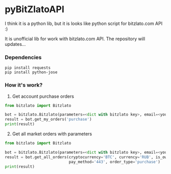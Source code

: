 # pyBitZlatoAPI
I think it is a python lib, but it is looks like python script for bitzlato.com API :)

It is unofficial lib for work with bitzlato.com API. The repository will updates...

### Dependencies
```
pip install requests
pip install python-jose
```


### How it's work?
1. Get account purchase orders 
```python
from bitzlato import Bitzlato

bot = bitzlato.Bitzlato(parameters=<dict with bitzlato key>, email=<your bitzlato account email>)
result = bot.get_my_orders('purchase')
print(result)
```

2. Get all market orders with parameters

```python
from bitzlato import Bitzlato

bot = bitzlato.Bitzlato(parameters=<dict with bitzlato key>, email=<your bitzlato account email>)
result = bot.get_all_orders(cryptocurrency='BTC', currency='RUB', is_owner_active=True, limit=20,
                            pay_method='443', order_type='purchase')
print(result)
```
